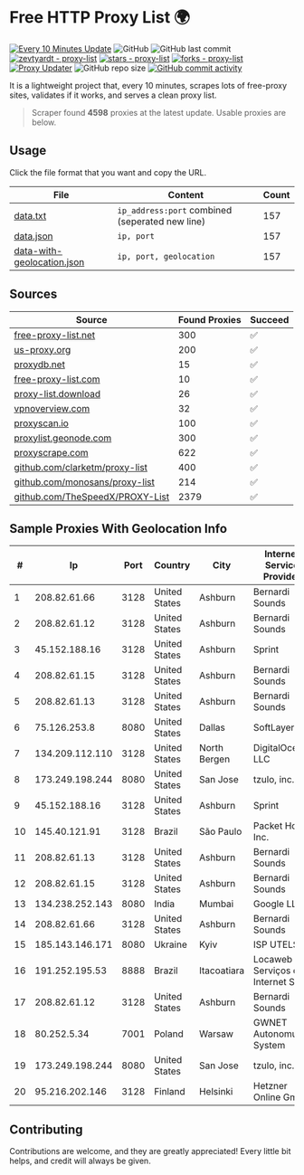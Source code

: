 
# Free HTTP Proxy List 🌍

[![Every 10 Minutes Update](https://github.com/mertguvencli/http-proxy-list/actions/workflows/main.yml/badge.svg?branch=main)](https://github.com/mertguvencli/http-proxy-list/actions/workflows/main.yml)
![GitHub](https://img.shields.io/github/license/mertguvencli/http-proxy-list)
![GitHub last commit](https://img.shields.io/github/last-commit/mertguvencli/http-proxy-list)
[![zevtyardt - proxy-list](https://img.shields.io/static/v1?label=zevtyardt&message=proxy-list&color=blue&logo=github)](https://github.com/zevtyardt/proxy-list "Go to GitHub repo")
[![stars - proxy-list](https://img.shields.io/github/stars/zevtyardt/proxy-list?style=social)](https://github.com/zevtyardt/proxy-list)
[![forks - proxy-list](https://img.shields.io/github/forks/zevtyardt/proxy-list?style=social)](https://github.com/zevtyardt/proxy-list)
[![Proxy Updater](https://github.com/zevtyardt/proxy-list/workflows/Proxy%20Updater/badge.svg)](https://github.com/zevtyardt/proxy-list/actions?query=workflow:"Proxy+Updater")
![GitHub repo size](https://img.shields.io/github/repo-size/zevtyardt/proxy-list)
[![GitHub commit activity](https://img.shields.io/github/commit-activity/m/zevtyardt/proxy-list?logo=commits)](https://github.com/zevtyardt/proxy-list/commits/main)

It is a lightweight project that, every 10 minutes, scrapes lots of free-proxy sites, validates if it works, and serves a clean proxy list.

> Scraper found **4598** proxies at the latest update. Usable proxies are below.

## Usage

Click the file format that you want and copy the URL.

|File|Content|Count|
|----|-------|-----|
|[data.txt](https://raw.githubusercontent.com/mertguvencli/http-proxy-list/main/proxy-list/data.txt)|`ip_address:port` combined (seperated new line)|157|
|[data.json](https://raw.githubusercontent.com/mertguvencli/http-proxy-list/main/proxy-list/data.json)|`ip, port`|157|
|[data-with-geolocation.json](https://raw.githubusercontent.com/mertguvencli/http-proxy-list/main/proxy-list/data-with-geolocation.json)|`ip, port, geolocation`|157|

## Sources

|Source|Found Proxies|Succeed|
|------|-------------|-------|
|[free-proxy-list.net](https://free-proxy-list.net)|300|✅|
|[us-proxy.org](https://www.us-proxy.org)|200|✅|
|[proxydb.net](http://proxydb.net)|15|✅|
|[free-proxy-list.com](https://free-proxy-list.com/?page=&port=&type%5B%5D=http&type%5B%5D=https&up_time=0&search=Search)|10|✅|
|[proxy-list.download](https://www.proxy-list.download/HTTP)|26|✅|
|[vpnoverview.com](https://vpnoverview.com/privacy/anonymous-browsing/free-proxy-servers)|32|✅|
|[proxyscan.io](https://www.proxyscan.io)|100|✅|
|[proxylist.geonode.com](https://proxylist.geonode.com/api/proxy-list?limit=300&page=1&sort_by=lastChecked&sort_type=desc&protocols=http,https)|300|✅|
|[proxyscrape.com](https://api.proxyscrape.com/v2/?request=displayproxies&protocol=http&timeout=10000&country=all&ssl=all&anonymity=all)|622|✅|
|[github.com/clarketm/proxy-list](https://raw.githubusercontent.com/clarketm/proxy-list/master/proxy-list-raw.txt)|400|✅|
|[github.com/monosans/proxy-list](https://raw.githubusercontent.com/monosans/proxy-list/main/proxies/http.txt)|214|✅|
|[github.com/TheSpeedX/PROXY-List](https://raw.githubusercontent.com/TheSpeedX/PROXY-List/master/http.txt)|2379|✅|


## Sample Proxies With Geolocation Info

|#|Ip|Port|Country|City|Internet Service Provider|
|-|--|----|-------|----|-------------------------|
|1|208.82.61.66|3128|United States|Ashburn|Bernardi Sounds|
|2|208.82.61.12|3128|United States|Ashburn|Bernardi Sounds|
|3|45.152.188.16|3128|United States|Ashburn|Sprint|
|4|208.82.61.15|3128|United States|Ashburn|Bernardi Sounds|
|5|208.82.61.13|3128|United States|Ashburn|Bernardi Sounds|
|6|75.126.253.8|8080|United States|Dallas|SoftLayer|
|7|134.209.112.110|3128|United States|North Bergen|DigitalOcean, LLC|
|8|173.249.198.244|8080|United States|San Jose|tzulo, inc.|
|9|45.152.188.16|3128|United States|Ashburn|Sprint|
|10|145.40.121.91|3128|Brazil|São Paulo|Packet Host, Inc.|
|11|208.82.61.13|3128|United States|Ashburn|Bernardi Sounds|
|12|208.82.61.15|3128|United States|Ashburn|Bernardi Sounds|
|13|134.238.252.143|8080|India|Mumbai|Google LLC|
|14|208.82.61.66|3128|United States|Ashburn|Bernardi Sounds|
|15|185.143.146.171|8080|Ukraine|Kyiv|ISP UTELS|
|16|191.252.195.53|8888|Brazil|Itacoatiara|Locaweb Serviços de Internet S/A|
|17|208.82.61.12|3128|United States|Ashburn|Bernardi Sounds|
|18|80.252.5.34|7001|Poland|Warsaw|GWNET Autonomus System|
|19|173.249.198.244|8080|United States|San Jose|tzulo, inc.|
|20|95.216.202.146|3128|Finland|Helsinki|Hetzner Online GmbH|



## Contributing

Contributions are welcome, and they are greatly appreciated! Every
little bit helps, and credit will always be given.

